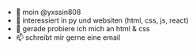 - 👋 moin @yxssin808
- 👀 interessiert in py und websiten (html, css, js, react)
- 🌱 gerade probiere ich mich an html & css
- 📫 schreibt mir gerne eine email
